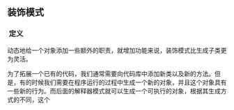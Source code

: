 ## 装饰模式  
###  定义  
动态地给一个对象添加一些额外的职责，就增加功能来说，装饰模式比生成子类更为灵活。  

为了拓展一个已有的代码，我们通常需要向代码库中添加新类以及新的方法。但是，有的时候我们需要在程序运行的过程中生成一个新的对象，并且这个对象具有一些新的行为。而后面的解释器模式就可以生成一个可执行的对象，根据其生成方式的不同，这个
